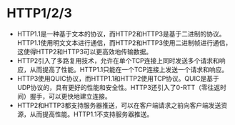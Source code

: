 # HTTP1/2/3

* HTTP1.1是一种基于文本的协议，而HTTP2和HTTP3是基于二进制的协议。HTTP1.1使用明文文本进行通信，而HTTP2和HTTP3使用二进制帧进行通信，这使得HTTP2和HTTP3可以更高效地传输数据。
* HTTP2引入了多路复用技术，允许在单个TCP连接上同时发送多个请求和响应，从而提高了性能。HTTP1.1只能在一个TCP连接上发送一个请求和响应。
* HTTP3使用QUIC协议，而HTTP1.1和HTTP2使用TCP协议。QUIC是基于UDP协议的，具有更好的性能和安全性。HTTP3还引入了0-RTT（零往返时间）握手，可以更快地建立连接。
* HTTP2和HTTP3都支持服务器推送，可以在客户端请求之前向客户端发送资源，从而提高性能。HTTP1.1不支持服务器推送。
